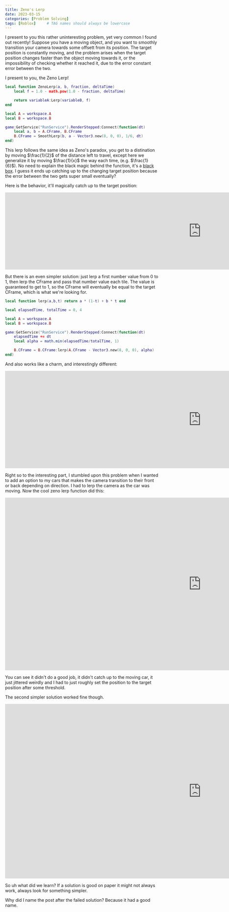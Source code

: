 ```yaml
---
title: Zeno's Lerp
date: 2023-03-15
categories: [Problem Solving]
tags: [Roblox]     # TAG names should always be lowercase
---
```


I present to you this rather uninteresting problem, yet very common I found out recently! Suppose you have a moving object, and you want to smoothly transition your camera towards some offsett from its position. The target position is constantly moving, and the problem arises when the target position changes faster than the object moving towards it, or the impossibility of checking whether it reached it, due to the error constant error between the two.

I present to you, the Zeno Lerp!
```lua
local function ZenoLerp(a, b, fraction, deltaTime)
    local f = 1.0 - math.pow(1.0 - fraction, deltaTime)

    return variableA:Lerp(variableB, f)
end

local A = workspace.A
local B = workspace.B

game:GetService("RunService").RenderStepped:Connect(function(dt)
    local a, b = A.CFrame, B.CFrame
    B.CFrame = SmoothLerp(b, a - Vector3.new(8, 0, 0), 1/6, dt)
end)
```

This lerp follows the same idea as Zeno's paradox, you get to a distination by moving $\frac{1}{2}$ of the distance left to travel, except here we generalize it by moving $\frac{1}{x}$ the way each time, (e.g. $\frac{1}{6}$). No need to explain the black magic behind the function, it's a [black box](https://en.wikipedia.org/wiki/Black_box#:~:text=In%20computer%20programming%20and%20software,being%20executed%20is%20not%20examined.). I guess it ends up catching up to the changing target position because the error between the two gets super small eventually?

Here is the behavior, it'll magically catch up to the target position:

<iframe width="1280" height="252" src="https://www.youtube.com/embed/KYHEXa8nRmQ" title="zeno lerp" frameborder="0" allow="accelerometer; autoplay; clipboard-write; encrypted-media; gyroscope; picture-in-picture; web-share" allowfullscreen></iframe>

But there is an even simpler solution: just lerp a first number value from 0 to 1, then lerp the CFrame and pass that number value each tile. The value is guaranteed to get to 1, so the CFrame will eventually be equal to the target CFrame, which is what we're looking for.

```lua
local function lerp(a,b,t) return a * (1-t) + b * t end

local elapsedTime, totalTime = 0, 4

local A = workspace.A
local B = workspace.B

game:GetService("RunService").RenderStepped:Connect(function(dt)
    elapsedTime += dt
    local alpha = math.min(elapsedTime/totalTime, 1)

    B.CFrame = B.CFrame:lerp(A.CFrame - Vector3.new(8, 0, 0), alpha)
end)
```

And also works like a charm, and interestingly different:

<iframe width="1280" height="318" src="https://www.youtube.com/embed/NB7UEOkSUpo" title="simple lerp" frameborder="0" allow="accelerometer; autoplay; clipboard-write; encrypted-media; gyroscope; picture-in-picture; web-share" allowfullscreen></iframe>

Right so to the interesting part, I stumbled upon this problem when I wanted to add an option to my cars that makes the camera transition to their front or back depending on direction. I had to lerp the camera as the car was moving. Now the cool zeno lerp function did this:

<iframe width="1280" height="564" src="https://www.youtube.com/embed/u-GrSDLA64A" title="zeno lerp car" frameborder="0" allow="accelerometer; autoplay; clipboard-write; encrypted-media; gyroscope; picture-in-picture; web-share" allowfullscreen></iframe>

You can see it didn't do a good job, it didn't catch up to the moving car, it just jittered weirdly and I had to just roughly set the position to the target position after some threshold. 

The second simpler solution worked fine though.

<iframe width="1280" height="570" src="https://www.youtube.com/embed/krtWBitLdZs" title="simple lerp car" frameborder="0" allow="accelerometer; autoplay; clipboard-write; encrypted-media; gyroscope; picture-in-picture; web-share" allowfullscreen></iframe>

So uh what did we learn? If a solution is good on paper it might not always work, always look for something simpler.

Why did I name the post after the failed solution? Because it had a good name.